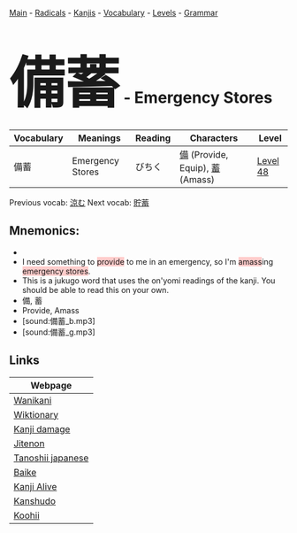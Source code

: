 <style> bigfont {font-size: 100px}</style>
[Main](../README.md) -
[Radicals](../radicals.md) -
[Kanjis](../kanjis.md) -
[Vocabulary](../vocabulary.md) -
[Levels](../levels.md) -
[Grammar](../grammar.md)
# <bigfont> 備蓄</bigfont> - Emergency Stores 

| Vocabulary | Meanings | Reading | Characters | Level |
| --- | --- | --- | --- | --- |
| 備蓄 | Emergency Stores | びちく |  [備](../kanjis/備.md) (Provide, Equip), [蓄](../kanjis/蓄.md) (Amass) | [Level 48](../levels/wk_level48.md) |

Previous vocab: [涼む](涼む.md) Next vocab: [貯蓄](貯蓄.md) 

## Mnemonics:

* 
* I need something to <span style="background-color:#ffcccb"> provide</span> to me in an emergency, so I'm <span style="background-color:#ffcccb"> amass</span>ing <span style="background-color:#ffcccb"> emergency stores</span>.
* This is a jukugo word that uses the on'yomi readings of the kanji. You should be able to read this on your own.
* 備, 蓄
* Provide, Amass
* [sound:備蓄_b.mp3]
* [sound:備蓄_g.mp3]


## Links 

| Webpage |
| --- |
| [Wanikani          ](https://www.wanikani.com/kanji/備蓄) |
| [Wiktionary        ](https://en.wiktionary.org/wiki/備蓄) |
| [Kanji damage      ](http://www.kanjidamage.com/kanji/search?utf8=✓&q=備蓄) |
| [Jitenon           ](https://jitenon.com/kanji/備蓄) |
| [Tanoshii japanese ](https://www.tanoshiijapanese.com/dictionary/kanji.cfm?k=備蓄) |
| [Baike             ](https://baike.baidu.com/item/備蓄) |
| [Kanji Alive       ](https://app.kanjialive.com/備蓄) |
| [Kanshudo          ](https://www.kanshudo.com/searchmn?q=備蓄) |
| [Koohii            ](https://kanji.koohii.com/study/kanji/備蓄) |
